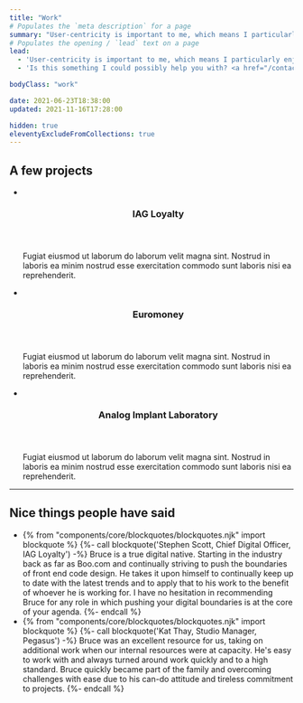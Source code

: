 ```yaml
---
title: "Work"
# Populates the `meta description` for a page
summary: "User-centricity is important to me, which means I particularly enjoy building web interfaces that are usable, accessible, performant, resilient and as future-friendly as possible."
# Populates the opening / `lead` text on a page
lead:
  - 'User-centricity is important to me, which means I particularly enjoy building web interfaces that are usable, accessible, performant, resilient and as future-friendly as possible.'
  - 'Is this something I could possibly help you with? <a href="/contact">Get in touch</a>.'

bodyClass: "work"

date: 2021-06-23T18:38:00
updated: 2021-11-16T17:28:00

hidden: true
eleventyExcludeFromCollections: true
---
```


<section aria-labelledby="portfolio" class="[ portfolio ]">

  <h2 id="portfolio">A few projects</h2>

  <ul role="list" class="[ auto-grid ] [ no-list ]">
    <li>
      <article class="[ card card--stacked ] [ flow ]">
        <div class="[ card__visual ]">
          <img src="https://source.unsplash.com/1600x900/?nature,water" alt="">
        </div>
        <div class="[ card__content ] [ flow ]">
          <header class="[ card__header ]">
            <h3 class="[ card__title ]">IAG Loyalty</h3>
          </header>
          <div class="[ card__body ]">
            <p>Fugiat eiusmod ut laborum do laborum velit magna sint. Nostrud in laboris ea minim nostrud esse exercitation commodo sunt laboris nisi ea reprehenderit.</p>
          </div>
        </div>
      </article>
    </li>
    <li>
      <article class="[ card card--stacked ] [ flow ]">
        <div class="[ card__visual ]">
          <img src="https://source.unsplash.com/1600x900/?nature,mountain" alt="">
        </div>
        <div class="[ card__content ] [ flow ]">
          <header class="[ card__header ]">
            <h3 class="[ card__title ]">Euromoney</h3>
          </header>
          <div class="[ card__body ]">
            <p>Fugiat eiusmod ut laborum do laborum velit magna sint. Nostrud in laboris ea minim nostrud esse exercitation commodo sunt laboris nisi ea reprehenderit.</p>
          </div>
        </div>
      </article>
    </li>
    <li>
      <article class="[ card card--stacked ] [ flow ]">
        <div class="[ card__visual ]">
          <img src="https://source.unsplash.com/1600x900/?nature,tree" alt="">
        </div>
        <div class="[ card__content ] [ flow ]">
          <header class="[ card__header ]">
            <h3 class="[ card__title ]">Analog Implant Laboratory</h3>
          </header>
          <div class="[ card__body ]">
            <p>Fugiat eiusmod ut laborum do laborum velit magna sint. Nostrud in laboris ea minim nostrud esse exercitation commodo sunt laboris nisi ea reprehenderit.</p>
          </div>
        </div>
      </article>
    </li>
  </ul>
</section>

---

<section aria-labelledby="testimonials" class="[ testimonial ]">

  <h2 id="testimonials">Nice things people have said</h2>

  <ul role="list" class="[ auto-grid ] [ no-list ]">
    <li>
    {% from "components/core/blockquotes/blockquotes.njk" import blockquote %}
    {%- call blockquote('Stephen Scott, Chief Digital Officer, IAG Loyalty') -%}
      Bruce is a true digital native. Starting in the industry back as far as Boo.com and continually striving to push the boundaries of front end code design. He takes it upon himself to continually keep up to date with the latest trends and to apply that to his work to the benefit of whoever he is working for. I have no hesitation in recommending Bruce for any role in which pushing your digital boundaries is at the core of your agenda.
    {%- endcall %}
    </li>
    <li>
    {% from "components/core/blockquotes/blockquotes.njk" import blockquote %}
    {%- call blockquote('Kat Thay, Studio Manager, Pegasus') -%}
      Bruce was an excellent resource for us, taking on additional work when our internal resources were at capacity. He's easy to work with and always turned around work quickly and to a high standard. Bruce quickly became part of the family and overcoming challenges with ease due to his can-do attitude and tireless commitment to projects.
    {%- endcall %}
    </li>
  </ul>
</section>
